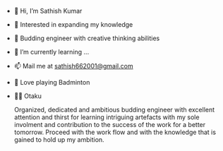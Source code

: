 - 👋 Hi, I’m Sathish Kumar
- 👀 Interested in expanding my knowledge
- 🌱 Budding engineer with creative thinking abilities
- 💞️ I’m currently learning ...
- 📫 Mail me at sathish662001@gmail.com
- 🏸 Love playing Badminton
- 🦸‍♂️ Otaku

    Organized, dedicated and ambitious budding engineer with excellent attention and thirst for learning intriguing artefacts with my sole involment and contribution to the success of the work for a better tomorrow. Proceed with the work flow and with the knowledge that is gained to hold up my ambition.


<!---
Sathish-Kumar-R6/Sathish-Kumar-R6 is a ✨ special ✨ repository because its `README.md` (this file) appears on your GitHub profile.
You can click the Preview link to take a look at your changes.
--->
